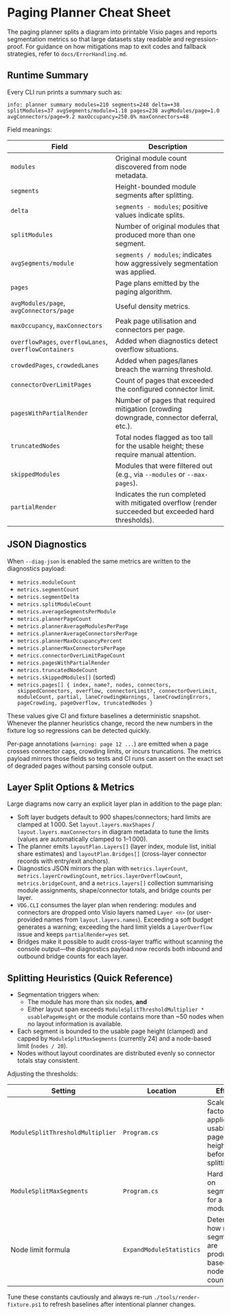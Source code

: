 # Paging Planner Cheat Sheet

The paging planner splits a diagram into printable Visio pages and reports
segmentation metrics so that large datasets stay readable and regression-proof.
For guidance on how mitigations map to exit codes and fallback strategies,
refer to `docs/ErrorHandling.md`.

## Runtime Summary

Every CLI run prints a summary such as:

```
info: planner summary modules=210 segments=248 delta=+38 splitModules=37 avgSegments/module=1.18 pages=238 avgModules/page=1.0 avgConnectors/page=9.2 maxOccupancy=250.0% maxConnectors=48
```

Field meanings:

| Field | Description |
| --- | --- |
| `modules` | Original module count discovered from node metadata. |
| `segments` | Height-bounded module segments after splitting. |
| `delta` | `segments - modules`; positive values indicate splits. |
| `splitModules` | Number of original modules that produced more than one segment. |
| `avgSegments/module` | `segments / modules`; indicates how aggressively segmentation was applied. |
| `pages` | Page plans emitted by the paging algorithm. |
| `avgModules/page`, `avgConnectors/page` | Useful density metrics. |
| `maxOccupancy`, `maxConnectors` | Peak page utilisation and connectors per page. |
| `overflowPages`, `overflowLanes`, `overflowContainers` | Added when diagnostics detect overflow situations. |
| `crowdedPages`, `crowdedLanes` | Added when pages/lanes breach the warning threshold. |
| `connectorOverLimitPages` | Count of pages that exceeded the configured connector limit. |
| `pagesWithPartialRender` | Number of pages that required mitigation (crowding downgrade, connector deferral, etc.). |
| `truncatedNodes` | Total nodes flagged as too tall for the usable height; these require manual attention. |
| `skippedModules` | Modules that were filtered out (e.g., via `--modules` or `--max-pages`). |
| `partialRender` | Indicates the run completed with mitigated overflow (render succeeded but exceeded hard thresholds). |

## JSON Diagnostics

When `--diag-json` is enabled the same metrics are written to the diagnostics
payload:

- `metrics.moduleCount`
- `metrics.segmentCount`
- `metrics.segmentDelta`
- `metrics.splitModuleCount`
- `metrics.averageSegmentsPerModule`
- `metrics.plannerPageCount`
- `metrics.plannerAverageModulesPerPage`
- `metrics.plannerAverageConnectorsPerPage`
- `metrics.plannerMaxOccupancyPercent`
- `metrics.plannerMaxConnectorsPerPage`
- `metrics.connectorOverLimitPageCount`
- `metrics.pagesWithPartialRender`
- `metrics.truncatedNodeCount`
- `metrics.skippedModules[]` (sorted)
- `metrics.pages[] { index, name?, nodes, connectors, skippedConnectors, overflow, connectorLimit?, connectorOverLimit, moduleCount, partial, laneCrowdingWarnings, laneCrowdingErrors, pageCrowding, pageOverflow, truncatedNodes }`

These values give CI and fixture baselines a deterministic snapshot. Whenever
the planner heuristics change, record the new numbers in the fixture log so
regressions can be detected quickly.

Per-page annotations (`warning: page 12 ...`) are emitted when a page crosses connector caps, crowding limits, or incurs truncations. The metrics payload mirrors those fields so tests and CI runs can assert on the exact set of degraded pages without parsing console output.

## Layer Split Options & Metrics

Large diagrams now carry an explicit layer plan in addition to the page plan:

- Soft layer budgets default to 900 shapes/connectors; hard limits are clamped at 1 000. Set `layout.layers.maxShapes` / `layout.layers.maxConnectors` in diagram metadata to tune the limits (values are automatically clamped to 1–1 000).
- The planner emits `layoutPlan.Layers[]` (layer index, module list, initial share estimates) and `layoutPlan.Bridges[]` (cross-layer connector records with entry/exit anchors).
- Diagnostics JSON mirrors the plan with `metrics.layerCount`, `metrics.layerCrowdingCount`, `metrics.layerOverflowCount`, `metrics.bridgeCount`, and a `metrics.layers[]` collection summarising module assignments, shape/connector totals, and bridge counts per layer.
- `VDG.CLI` consumes the layer plan when rendering: modules and connectors are dropped onto Visio layers named `Layer <n>` (or user-provided names from `layout.layers.names`). Exceeding a soft budget generates a warning; exceeding the hard limit yields a `LayerOverflow` issue and keeps `partialRender=yes` set.
- Bridges make it possible to audit cross-layer traffic without scanning the console output—the diagnostics payload now records both inbound and outbound bridge counts for each layer.

## Splitting Heuristics (Quick Reference)

- Segmentation triggers when:
  - The module has more than six nodes, **and**
  - Either layout span exceeds `ModuleSplitThresholdMultiplier * usablePageHeight`
    or the module contains more than ~50 nodes when no layout information is available.
- Each segment is bounded to the usable page height (clamped) and capped by
  `ModuleSplitMaxSegments` (currently 24) and a node-based limit (`nodes / 20`).
- Nodes without layout coordinates are distributed evenly so connector totals stay consistent.

Adjusting the thresholds:

| Setting | Location | Effect |
| --- | --- | --- |
| `ModuleSplitThresholdMultiplier` | `Program.cs` | Scale factor applied to usable page height before splitting. |
| `ModuleSplitMaxSegments` | `Program.cs` | Hard cap on segments for a module. |
| Node limit formula | `ExpandModuleStatistics` | Determines how many segments are produced based on node count. |

Tune these constants cautiously and always re-run `./tools/render-fixture.ps1` to
refresh baselines after intentional planner changes.


